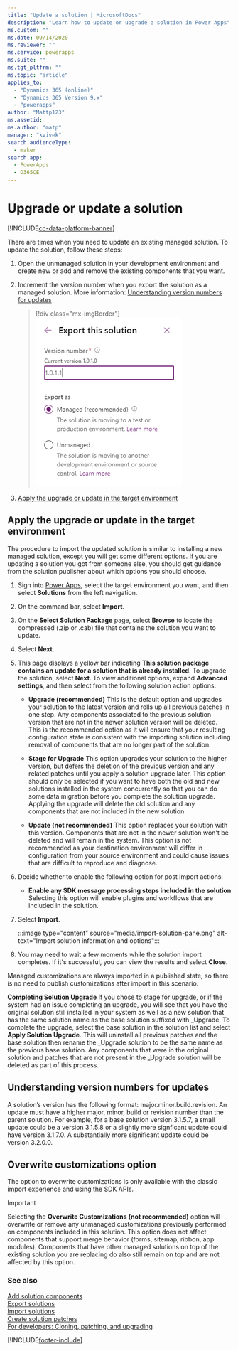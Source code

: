 ```yaml
---
title: "Update a solution | MicrosoftDocs"
description: "Learn how to update or upgrade a solution in Power Apps"
ms.custom: ""
ms.date: 09/14/2020
ms.reviewer: ""
ms.service: powerapps
ms.suite: ""
ms.tgt_pltfrm: ""
ms.topic: "article"
applies_to: 
  - "Dynamics 365 (online)"
  - "Dynamics 365 Version 9.x"
  - "powerapps"
author: "Mattp123"
ms.assetid: 
ms.author: "matp"
manager: "kvivek"
search.audienceType: 
  - maker
search.app: 
  - PowerApps
  - D365CE
---
```


# Upgrade or update a solution  
[!INCLUDE[cc-data-platform-banner](../../includes/cc-data-platform-banner.md)]

There are times when you need to update an existing managed solution. To update the solution, follow these steps: 

1.	Open the unmanaged solution in your development environment and create new or add and remove the existing components that you want. 
2.	Increment the version number when you export the solution as a managed solution. More information: [Understanding version numbers for updates](#understanding-version-numbers-for-updates) 

    > [!div class="mx-imgBorder"] 
    > ![Update solution version](media/update-solution-version.png)
3. [Apply the upgrade or update in the target environment](#apply-the-upgrade-or-update-in-the-target-environment)

## Apply the upgrade or update in the target environment
The procedure to import the updated solution is similar to installing a new managed solution, except you will get some different options. If you are updating a solution you got from someone else, you should get guidance from the solution publisher about which options you should choose.  

1. Sign into [Power Apps](https://make.powerapps.com/?utm_source=padocs&utm_medium=linkinadoc&utm_campaign=referralsfromdoc), select the target environment you want, and then select **Solutions** from the left navigation.  

2. On the command bar, select **Import**.  

3. On the **Select Solution Package** page, select **Browse** to locate the compressed (.zip or .cab) file that contains the solution you want to update.  

4. Select **Next**.  

5. This page displays a yellow bar indicating **This solution package contains an update for a solution that is already installed**. To upgrade the solution, select **Next**. To view additional options, expand **Advanced settings**, and then select from the following solution action options:  
   - **Upgrade (recommended)**
        This is the default option and upgrades your solution to the latest version and rolls up all previous patches in one step.  Any components associated to the previous solution version that are not in the newer solution version will be deleted. This is the recommended option as it will ensure that your resulting configuration state is consistent with the importing solution including removal of components that are no longer part of the solution.
        
   - **Stage for Upgrade**
        This option upgrades your solution to the higher version, but defers the deletion of the previous version and any related patches until you apply a solution upgrade later.  This option should only be selected if you want to have both the old and new solutions installed in the system concurrently so that you can do some data migration before you complete the solution upgrade. Applying the upgrade will delete the old solution and any components that are not included in the new solution.
        
   - **Update (not recommended)**
        This option replaces your solution with this version.  Components that are not in the newer solution won't be deleted and will remain in the system.  This option is not recommended as your destination environment will differ in configuration from your source environment and could cause issues that are difficult to reproduce and diagnose.
        
8. Decide whether to enable the following option for post import actions:
   - **Enable any SDK message processing steps included in the solution**  
        Selecting this option will enable plugins and workflows that are included in the solution.
        
9. Select **Import**.  

   :::image type="content" source="media/import-solution-pane.png" alt-text="Import solution information and options":::

10. You may need to wait a few moments while the solution import completes. If it's successful, you can view the results and select **Close**.  

   Managed customizations are always imported in a published state, so there is no need to publish customizations after import in this scenario.

**Completing Solution Upgrade**
If you chose to stage for upgrade, or if the system had an issue completing an upgrade, you will see that you have the original solution still installed in your system as well as a new solution that has the same solution name as the base solution suffixed with \_Upgrade.  To complete the upgrade, select the base solution in the solution list and select **Apply Solution Upgrade**.  This will uninstall all previous patches and the base solution then rename the \_Upgrade solution to be the same name as the previous base solution.  Any components that were in the original solution and patches that are not present in the \_Upgrade solution will be deleted as part of this process.

## Understanding version numbers for updates

A solution’s version has the following format: major.minor.build.revision. An update must have a higher major, minor, build or revision number than the parent solution. For example, for a base solution version 3.1.5.7, a small update could be a version 3.1.5.8 or a slightly more signficant update could have version 3.1.7.0. A substantially more significant update could be version 3.2.0.0.

## Overwrite customizations option

The option to overwrite customizations is only available with the classic import experience and using the SDK APIs.

> [!IMPORTANT]
> Selecting the **Overwrite Customizations (not recommended)**  option will overwrite or remove any unmanaged customizations previously performed on components included in this solution. This option does not affect components that support merge behavior (forms, sitemap, ribbon, app modules).  Components that have other managed solutions on top of the existing solution you are replacing do also still remain on top and are not affected by this option.  

### See also
[Add solution components](create-solution.md#add-solution-components) <br />
[Export solutions](export-solutions.md) <br />
[Import solutions](import-update-export-solutions.md) <br />
[Create solution patches](/powerapps/maker/data-platform/solution-patches) <br />
[For developers: Cloning, patching, and upgrading](/power-platform/alm/solution-api#cloning-patching-and-upgrading)


[!INCLUDE[footer-include](../../includes/footer-banner.md)]